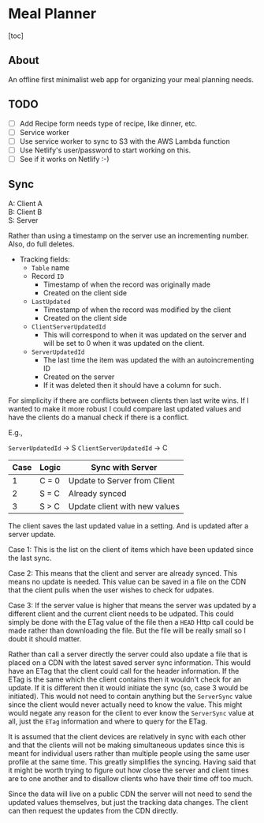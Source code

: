 # Meal Planner

[toc]

## About

An offline first minimalist web app for organizing your meal planning needs.

## TODO

- [ ] Add Recipe form needs type of recipe, like dinner, etc.
- [ ] Service worker
- [ ] Use service worker to sync to S3 with the AWS Lambda function
- [ ] Use Netlify's user/password to start working on this.
- [ ] See if it works on Netlify :-)

## Sync

A: Client A  
B: Client B  
S: Server

Rather than using a timestamp on the server use an incrementing number. Also, do full deletes.

- Tracking fields:
    + `Table` name
    + Record `ID`
        * Timestamp of when the record was originally made
        * Created on the client side
    + `LastUpdated`
        * Timestamp of when the record was modified by the client
        * Created on the client side
    + `ClientServerUpdatedId`
        * This will correspond to when it was updated on the server and will be
          set to 0 when it was updated on the client.
    + `ServerUpdatedId`
        * The last time the item was updated the with an autoincrementing ID
        * Created on the server
        * If it was deleted then it should have a column for such.

For simplicity if there are conflicts between clients then last write wins. If
I wanted to make it more robust I could compare last updated values and have
the clients do a manual check if there is a conflict.

E.g.,

`ServerUpdatedId` → S
`ClientServerUpdatedId` ­→ C

| Case | Logic | Sync with Server              |
| ---- | ----- | ----------------              |
| 1    | C = 0 | Update to Server from Client  |
| 2    | S = C | Already synced                |
| 3    | S > C | Update client with new values |

The client saves the last updated value in a setting. And is updated after a
server update.

Case 1: This is the list on the client of items which have been updated since
        the last sync.

Case 2: This means that the client and server are already synced. This means no
        update is needed. This value can be saved in a file on the CDN that the
        client pulls when the user wishes to check for udpates.

Case 3: If the server value is higher that means the server was updated by a
        different client and the current client needs to be udpated. This could
        simply be done with the ETag value of the file then a `HEAD` Http call
        could be made rather than downloading the file. But the file will be
        really small so I doubt it should matter.

Rather than call a server directly the server could also update a file that is
placed on a CDN with the latest saved server sync information. This would have
an ETag that the client could call for the header information. If the ETag is
the same which the client contains then it wouldn't check for an update. If it
is different then it would initiate the sync (so, case 3 would be initiated).
This would not need to contain anything but the `ServerSync` value since the
client would never actually need to know the value. This might would negate any
reason for the client to ever know the `ServerSync` value at all, just the
`ETag` information and where to query for the ETag.

It is assumed that the client devices are relatively in sync with each other and
that the clients will not be making simultaneous updates since this is meant for
individual users rather than multiple people using the same user profile at the
same time. This greatly simplifies the syncing. Having said that it might be
worth trying to figure out how close the server and client times are to one
another and to disallow clients who have their time off too much.

Since the data will live on a public CDN the server will not need to send the
updated values themselves, but just the tracking data changes. The client can
then request the updates from the CDN directly.

